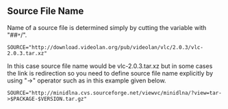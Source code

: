 ## Source File Name ##

Name of a source file is determined simply by cutting the variable with "##`*`/".

```
SOURCE="http://download.videolan.org/pub/videolan/vlc/2.0.3/vlc-2.0.3.tar.xz"
```
In this case source file name would be vlc-2.0.3.tar.xz but in some cases the link is redirection so you need to define source file name explicitly by using "->" operator such as in this example given below.

```
SOURCE="http://minidlna.cvs.sourceforge.net/viewvc/minidlna/?view=tar->$PACKAGE-$VERSION.tar.gz"
```